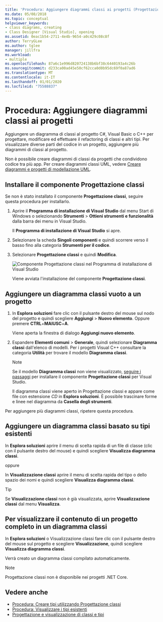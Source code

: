 ```yaml
---
title: 'Procedura: Aggiungere diagrammi classi ai progetti (Progettazione classi)'
ms.date: 05/08/2018
ms.topic: conceptual
helpviewer_keywords:
- class diagrams, creating
- Class Designer [Visual Studio], opening
ms.assetid: 0eac1b54-2711-4e4b-9654-a0c429c08c8f
author: TerryGLee
ms.author: tglee
manager: jillfra
ms.workload:
- multiple
ms.openlocfilehash: 87a6c1e996d820724138b6bf38c6440193a4c26b
ms.sourcegitcommit: d233ca00ad45e50cf62cca0d0b95dc69f0a87ad6
ms.translationtype: MT
ms.contentlocale: it-IT
ms.lasthandoff: 01/01/2020
ms.locfileid: "75588837"
---
```

# <a name="how-to-add-class-diagrams-to-projects"></a>Procedura: Aggiungere diagrammi classi ai progetti

Aggiungere un diagramma di classi al progetto C#, Visual Basic o C++ per progettare, modificare ed effettuare il refactoring di classi e altri tipi. Per visualizzare diverse parti del codice in un progetto, aggiungere più diagrammi di classi al progetto.

Non è possibile creare diagrammi di classi da progetti che condividono codice tra più app. Per creare diagrammi classi UML, vedere [Creare diagrammi e progetti di modellazione UML](../../modeling/what-s-new-for-design-in-visual-studio.md).

## <a name="install-the-class-designer-component"></a>Installare il componente Progettazione classi

Se non è stato installato il componente **Progettazione classi**, seguire questa procedura per installarlo.

1. Aprire il **Programma di installazione di Visual Studio** dal menu Start di Windows o selezionando **Strumenti** > **Ottieni strumenti e funzionalità** dalla barra dei menu in Visual Studio.

   Il **Programma di installazione di Visual Studio** si apre.

1. Selezionare la scheda **Singoli componenti** e quindi scorrere verso il basso fino alla categoria **Strumenti per il codice**.

1. Selezionare **Progettazione classi** e quindi **Modifica**.

   ![Componente Progettazione classi nel Programma di installazione di Visual Studio](media/class-designer-component.png)

   Viene avviata l'installazione del componente **Progettazione classi**.

## <a name="add-a-blank-class-diagram-to-a-project"></a>Aggiungere un diagramma classi vuoto a un progetto

1. In **Esplora soluzioni** fare clic con il pulsante destro del mouse sul nodo del progetto e quindi scegliere **Aggiungi** > **Nuovo elemento**. Oppure premere **CTRL**+**MAIUSC**+**A**.

   Viene aperta la finestra di dialogo **Aggiungi nuovo elemento**.

2. Espandere **Elementi comuni** > **Generale**, quindi selezionare **Diagramma classi** dall'elenco di modelli. Per i progetti Visual C++ consultare la categoria **Utilità** per trovare il modello **Diagramma classi**.

   > [!NOTE]
   > Se il modello **Diagramma classi** non viene visualizzato, [seguire i passaggi](#install-the-class-designer-component) per installare il componente **Progettazione classi** per Visual Studio.

   Il diagramma classi viene aperto in Progettazione classi e appare come file con estensione *CD* in **Esplora soluzioni**. È possibile trascinare forme e linee nel diagramma da **Casella degli strumenti**.

Per aggiungere più diagrammi classi, ripetere questa procedura.

## <a name="add-a-class-diagram-based-on-existing-types"></a>Aggiungere un diagramma classi basato su tipi esistenti

In **Esplora soluzioni** aprire il menu di scelta rapida di un file di classe (clic con il pulsante destro del mouse) e quindi scegliere **Visualizza diagramma classi**.

oppure

In **Visualizzazione classi** aprire il menu di scelta rapida del tipo o dello spazio dei nomi e quindi scegliere **Visualizza diagramma classi**.

> [!TIP]
> Se **Visualizzazione classi** non è già visualizzata, aprire **Visualizzazione classi** dal menu **Visualizza**.

## <a name="to-display-the-contents-of-a-complete-project-in-a-class-diagram"></a>Per visualizzare il contenuto di un progetto completo in un diagramma classi

In **Esplora soluzioni** o Visualizzazione classi fare clic con il pulsante destro del mouse sul progetto e scegliere **Visualizzazione**, quindi scegliere **Visualizza diagramma classi**.

Verrà creato un diagramma classi compilato automaticamente.

> [!NOTE]
> Progettazione classi non è disponibile nei progetti .NET Core.

## <a name="see-also"></a>Vedere anche

- [Procedura: Creare tipi utilizzando Progettazione classi](how-to-create-types.md)
- [Procedura: Visualizzare i tipi esistenti](how-to-view-existing-types.md)
- [Progettazione e visualizzazione di classi e tipi](designing-and-viewing-classes-and-types.md)
